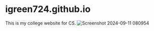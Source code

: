 # igreen724.github.io
This is my college website for CS.
![Screenshot 2024-09-11 080954](https://github.com/user-attachments/assets/00fb489c-70ce-44dc-be77-324b18c358b4)
